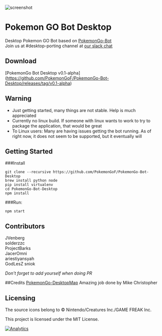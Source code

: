 ![screenshot](http://i.imgur.com/dKCIfVq.png)
# Pokemon GO Bot Desktop
Desktop Pokemon GO Bot based on [PokemonGo-Bot](https://github.com/PokemonGoF/PokemonGo-Bot)  
Join us at #desktop-porting channel at [our slack chat](https://pokemongo-bot.herokuapp.com/)

## Download
[PokemonGo Bot Desktop v0.1-alpha] (https://github.com/PokemonGoF/PokemonGo-Bot-Desktop/releases/tag/v0.1-alpha)

## Warning
 - Just getting started, many things are not stable. Help is much appreciated
 - Currently no linux build. If someone with linux wants to work to try to package the application, that would be great
 - To Linux users: Many are having issues getting the bot running. As of right now, it does not seem to be supported, but it eventually will

## Getting Started

###Install
```
git clone --recursive https://github.com/PokemonGoF/PokemonGo-Bot-Desktop
brew install python node
pip install virtualenv
cd PokemonGo-Bot-Desktop
npm install
```

###Run:
```
npm start
```

## Contributors
JVenberg  
solderzzc  
ProjectBarks  
JacerOmni  
ariestiyansyah  
GodLesZ
sniok

*Don't forget to add yourself when doing PR*

##Credits
[PokemonGo-DesktopMap](https://github.com/mchristopher/PokemonGo-DesktopMap) Amazing job done by  Mike Christopher

## Licensing

The source icons belong to © Nintendo/Creatures Inc./GAME FREAK Inc.

This project is licensed under the MIT License.

[![Analytics](https://ga-beacon.appspot.com/UA-81468120-1/desktop-welcome-page)](https://github.com/igrigorik/ga-beacon)
